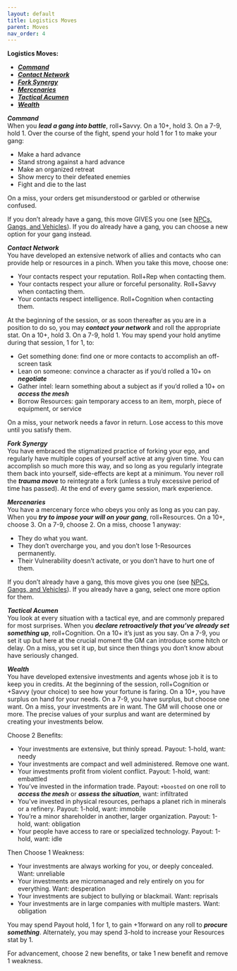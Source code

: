```yaml
---
layout: default
title: Logistics Moves
parent: Moves
nav_order: 4
---
```


**Logistics Moves:**

- **_[Command](https://eclipse-phase-apocalypse.obsidianportal.com/wikis/moves#Command)_**
- **_[Contact Network](https://eclipse-phase-apocalypse.obsidianportal.com/wikis/moves#Contact)_**
- **_[Fork Synergy](https://eclipse-phase-apocalypse.obsidianportal.com/wikis/moves#Fork)_**
- **_[Mercenaries](https://eclipse-phase-apocalypse.obsidianportal.com/wikis/moves#Mercenaries)_**
- **_[Tactical Acumen](https://eclipse-phase-apocalypse.obsidianportal.com/wikis/moves#Tactical)_**
- **_[Wealth](https://eclipse-phase-apocalypse.obsidianportal.com/wikis/moves#Wealth)_**

**_Command_**  
When you **_lead a gang into battle_**, roll+Savvy. On a 10+, hold 3. On a 7-9, hold 1. Over the course of the fight, spend your hold 1 for 1 to make your gang:

- Make a hard advance
- Stand strong against a hard advance
- Make an organized retreat
- Show mercy to their defeated enemies
- Fight and die to the last

On a miss, your orders get misunderstood or garbled or otherwise confused.

If you don’t already have a gang, this move GIVES you one (see [NPCs, Gangs, and Vehicles](https://htmltomd.com/wikis/npcs-gangs-and-vehicles)). If you do already have a gang, you can choose a new option for your gang instead.

**_Contact Network_**  
You have developed an extensive network of allies and contacts who can provide help or resources in a pinch. When you take this move, choose one:

- Your contacts respect your reputation. Roll+Rep when contacting them.
- Your contacts respect your allure or forceful personality. Roll+Savvy when contacting them.
- Your contacts respect intelligence. Roll+Cognition when contacting them.

At the beginning of the session, or as soon thereafter as you are in a position to do so, you may **_contact your network_** and roll the appropriate stat. On a 10+, hold 3. On a 7-9, hold 1. You may spend your hold anytime during that session, 1 for 1, to:

- Get something done: find one or more contacts to accomplish an off-screen task
- Lean on someone: convince a character as if you’d rolled a 10+ on **_negotiate_**
- Gather intel: learn something about a subject as if you’d rolled a 10+ on **_access the mesh_**
- Borrow Resources: gain temporary access to an item, morph, piece of equipment, or service

On a miss, your network needs a favor in return. Lose access to this move until you satisfy them.

**_Fork Synergy_**  
You have embraced the stigmatized practice of forking your ego, and regularly have multiple copes of yourself active at any given time. You can accomplish so much more this way, and so long as you regularly integrate them back into yourself, side-effects are kept at a minimum. You never roll the **_trauma move_** to reintegrate a fork (unless a truly excessive period of time has passed). At the end of every game session, mark experience.

**_Mercenaries_**  
You have a mercenary force who obeys you only as long as you can pay. When you **_try to impose your will on your gang_**, roll+Resources. On a 10+, choose 3. On a 7-9, choose 2. On a miss, choose 1 anyway:

- They do what you want.
- They don’t overcharge you, and you don’t lose 1-Resources permanently.
- Their Vulnerability doesn’t activate, or you don’t have to hurt one of them.

If you don’t already have a gang, this move gives you one (see [NPCs, Gangs, and Vehicles](https://htmltomd.com/wikis/npcs-gangs-and-vehicles)). If you already have a gang, select one more option for them.

**_Tactical Acumen_**  
You look at every situation with a tactical eye, and are commonly prepared for most surprises. When you **_declare retroactively that you’ve already set something up_**, roll+Cognition. On a 10+ it’s just as you say. On a 7-9, you set it up but here at the crucial moment the GM can introduce some hitch or delay. On a miss, you set it up, but since then things you don’t know about have seriously changed.

**_Wealth_**  
You have developed extensive investments and agents whose job it is to keep you in credits. At the beginning of the session, roll+Cognition or +Savvy (your choice) to see how your fortune is faring. On a 10+, you have surplus on hand for your needs. On a 7-9, you have surplus, but choose one want. On a miss, your investments are in want. The GM will choose one or more. The precise values of your surplus and want are determined by creating your investments below.

Choose 2 Benefits:

- Your investments are extensive, but thinly spread. Payout: 1-hold, want: needy
- Your investments are compact and well administered. Remove one want.
- Your investments profit from violent conflict. Payout: 1-hold, want: embattled
- You’ve invested in the information trade. Payout: `+boosted` on one roll to **_access the mesh_** or **_assess the situation_**, want: infiltrated
- You’ve invested in physical resources, perhaps a planet rich in minerals or a refinery. Payout: 1-hold, want: immobile
- You’re a minor shareholder in another, larger organization. Payout: 1-hold, want: obligation
- Your people have access to rare or specialized technology. Payout: 1-hold, want: idle

Then Choose 1 Weakness:

- Your investments are always working for you, or deeply concealed. Want: unreliable
- Your investments are micromanaged and rely entirely on you for everything. Want: desperation
- Your investments are subject to bullying or blackmail. Want: reprisals
- Your investments are in large companies with multiple masters. Want: obligation

You may spend Payout hold, 1 for 1, to gain +1forward on any roll to **_procure something_**. Alternately, you may spend 3-hold to increase your Resources stat by 1.

For advancement, choose 2 new benefits, or take 1 new benefit and remove 1 weakness.
